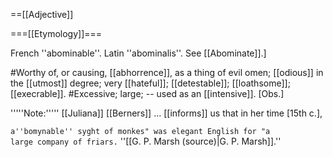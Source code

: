 ==[[Adjective]]

===[[Etymology]]===

French ''abominable''. Latin ''abominalis''. See [[Abominate]].]


#Worthy of, or causing, [[abhorrence]], as a thing of evil omen; [[odious]] in the [[utmost]] degree; very [[hateful]]; [[detestable]]; [[loathsome]]; [[execrable]].
#Excessive; large; -- used as an [[intensive]]. [Obs.]

'''''Note:''''' [[Juliana]] [[Berners]] ... [[informs]] us that in her time [15th c.],

<code>a''bomynable'' syght of monkes" was elegant English for "a large company of friars.</code> ''[[G. P. Marsh (source)|G. P. Marsh]].''
</ol>